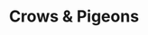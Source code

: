 ---
title: Crows & Pigeons
permalink: /article/compliance32xAddons/Crows%20and%20Pigeons
comments: true
comments-id: CrowsAndPigeons
header-img: article/compliance32xAddons/Crows and Pigeons.jpg

long_text: "Replaces parrots with crows and pigeons."

authors:
  - Seirin-Blu

download:
  - 1.16:
    - https://github.com/Compliance-Addons/Addons/raw/master/32x/Crows%20%26%20Pigeons/Crows%20%26%20Pigeons%201.16.5.zip
---